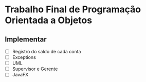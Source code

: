 # Trabalho Final de Programação Orientada a Objetos

## Implementar

- [ ] Registro do saldo de cada conta
- [ ] Exceptions
- [ ] UML
- [ ] Supervisor e Gerente
- [ ] JavaFX
